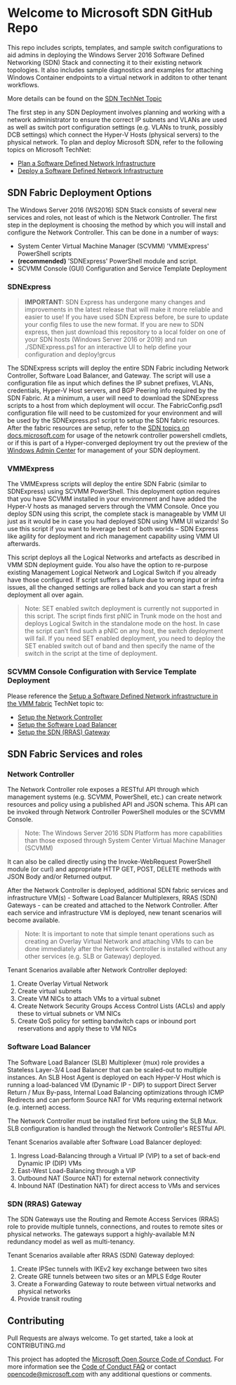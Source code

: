 # Welcome to Microsoft SDN GitHub Repo
This repo includes scripts, templates, and sample switch configurations to aid admins in deploying the Windows Server 2016 Software Defined Networking (SDN) Stack and connecting it to their existing network topologies. It also includes sample diagnostics and examples for attaching Windows Container endpoints to a virtual network in additon to other tenant workflows. 

More details can be found on the [SDN TechNet Topic](https://technet.microsoft.com/en-us/windows-server-docs/networking/sdn/software-defined-networking) 

The first step in any SDN Deployment involves planning and working with a network administrator to ensure the correct IP subnets and VLANs are used as well as switch port configuration settings (e.g. VLANs to trunk, possibly DCB settings) which connect the Hyper-V Hosts (physical servers) to the physical network.   To plan and deploy Microsoft SDN, refer to the following topics on Microsoft TechNet:
* [Plan a Software Defined Network Infrastructure](https://technet.microsoft.com/en-us/windows-server-docs/networking/sdn/plan/plan-software-defined-networking)
* [Deploy a Software Defined Network Infrastructure](https://technet.microsoft.com/en-us/library/mt590901.aspx)

## SDN Fabric Deployment Options  
The Windows Server 2016 (WS2016) SDN Stack consists of several new services and roles, not least of which is the Network Controller. The first step in the deployment is choosing the method by which you will install and configure the Network Controller. This can be done in a number of ways:
 * System Center Virtual Machine Manager (SCVMM) 'VMMExpress' PowerShell scripts 
 * **(recommended)** 'SDNExpress' PowerShell module and script.
 * SCVMM Console (GUI) Configuration and Service Template Deployment

### SDNExpress 

> **IMPORTANT:** SDN Express has undergone many changes and improvements in the latest release that will make it more reliable and easier to use!  If you have used SDN Express before, be sure to update your config files to use the new format.  If you are new to SDN express, then just download this repository to a local folder on one of your SDN hosts (Windows Server 2016 or 2019) and run ./SDNExpress.ps1 for an interactive UI to help define your configuration and deploy!grcus

The SDNExpress scripts will deploy the entire SDN Fabric including Network Controller, Software Load Balancer, and Gateway. The script will use a configuration file as input which defines the IP subnet prefixes, VLANs, credentials, Hyper-V Host servers, and BGP Peering info required by the SDN Fabric.  At a minimum, a user will need to download the SDNExpress scripts to a host from which deployment will occur. The FabricConfig.psd1 configuration file will need to be customized for your environment and will be used by the SDNExpress.ps1 script to setup the SDN fabric resources. After the fabric resources are setup, refer to the [SDN topics on docs.microsoft.com](https://docs.microsoft.com/en-us/windows-server/networking/sdn/software-defined-networking) for usage of the netowrk controller powershell cmdlets, or if this is part of a Hyper-converged deployment try out the preview of the [Windows Admin Center](https://www.microsoft.com/en-us/software-download/windowsinsiderpreviewserver) for management of your SDN deployment. 

### VMMExpress
The VMMExpress scripts will deploy the entire SDN Fabric (similar to SDNExpress) using SCVMM PowerShell. This deployment option requires that you have SCVMM installed in your environment and have added the Hyper-V hosts as managed servers through the VMM Console. Once you deploy SDN using this script, the complete stack is manageable by VMM UI just as it would be in case you had deployed SDN using VMM UI wizards! So use this script if you want to leverage best of both worlds – SDN Express like agility for deployment and rich management capability using VMM UI afterwards. 

This script deploys all the Logical Networks and artefacts as described in VMM SDN deployment guide. You also have the option to re-purpose existing Management Logical Network and Logical Switch if you already have those configured. If script suffers a failure due to wrong input or infra issues, all the changed settings are rolled back and you can start a fresh deployment all over again.

> Note: SET enabled switch deployment is currently not supported in this script. The script finds first pNIC in Trunk mode on the host and deploys Logical Switch in the standalone mode on the host. In case the script can’t find such a pNIC on any host, the switch deployment will fail. If you need SET enabled deployment, you need to deploy the SET enabled switch out of band and then specify the name of the switch in the script at the time of deployment.

### SCVMM Console Configuration with Service Template Deployment 

Please reference the [Setup a Software Defined Network infrastructure in the VMM fabric](https://technet.microsoft.com/en-us/system-center-docs/vmm/scenario/sdn-overview) TechNet topic to:
 * [Setup the Network Controller](https://technet.microsoft.com/en-us/system-center-docs/vmm/scenario/sdn-network-controller)
 * [Setup the Software Load Balancer](https://technet.microsoft.com/en-us/system-center-docs/vmm/scenario/sdn-slb)
 * [Setup the SDN (RRAS) Gateway](https://technet.microsoft.com/en-us/system-center-docs/vmm/scenario/sdn-gateway)

## SDN Fabric Services and roles

### Network Controller 
The Network Controller role exposes a RESTful API through which management systems (e.g. SCVMM, PowerShell, etc.) can create network resources and policy using a published API and JSON schema. This API can be invoked through Network Controller PowerShell modules or the SCVMM Console. 
> Note: The Windows Server 2016 SDN Platform has more capabilities than those exposed through System Center Virtual Machine Manager (SCVMM)

It can also be called directly using the Invoke-WebRequest PowerShell module (or curl) and appropriate HTTP GET, POST, DELETE methods with JSON Body and/or Returned output.   

After the Network Controller is deployed, additional SDN fabric services and infrastructure VM(s) - Software Load Balancer Multiplexers, RRAS (SDN) Gateways - can be created and attached to the Network Controller. After each service and infrastructure VM is deployed, new tenant scenarios will become available.  
> Note: It is important to note that simple tenant operations such as creating an Overlay Virtual Network and attaching VMs to can be done immediately after the Network Controller is installed without any other services (e.g. SLB or Gateway) deployed. 

Tenant Scenarios available after Network Controller deployed:
 1. Create Overlay Virtual Network 
 2. Create virtual subnets
 3. Create VM NICs to attach VMs to a virtual subnet 
 4. Create Network Security Groups Access Control Lists (ACLs) and apply these to virtual subnets or VM NICs
 5. Create QoS policy for setting bandwitch caps or inbound port reservations and apply these to VM NICs

### Software Load Balancer
The Software Load Balancer (SLB) Multiplexer (mux) role provides a Stateless Layer-3/4 Load Balancer that can be scaled-out to multiple instances. An SLB Host Agent is deployed on each Hyper-V Host which is running a load-balanced VM (Dynamic IP - DIP) to support Direct Server Return / Mux By-pass, Internal Load Balancing optimizations through ICMP Redirects and can perform Source NAT for VMs requring external network (e.g. internet) access. 

The Network Controller must be installed first before using the SLB Mux. SLB configuration is handled through the Network Controller's RESTful API. 

Tenant Scenarios available after Software Load Balancer deployed:
 1. Ingress Load-Balancing through a Virtual IP (VIP) to a set of back-end Dynamic IP (DIP) VMs
 2. East-West Load-Balancing through a VIP
 3. Outbound NAT (Source NAT) for external network connectivity
 4. Inbound NAT (Destination NAT) for direct access to VMs and services     

### SDN (RRAS) Gateway
The SDN Gateways use the Routing and Remote Access Services (RRAS) role to provide multiple tunnels, connections, and routes to remote sites or physical networks. The gateways support a highly-available M:N redundancy model as well as multi-tenancy.


Tenant Scenarios available after RRAS (SDN) Gateway deployed:
 1. Create IPSec tunnels with IKEv2 key exchange between two sites
 2. Create GRE tunnels between two sites or an MPLS Edge Router
 3. Create a Forwarding Gateway to route between virtual networks and physical networks
 4. Provide transit routing  

## Contributing

Pull Requests are always welcome. To get started, take a look at CONTRIBUTING.md 


This project has adopted the [Microsoft Open Source Code of Conduct](https://opensource.microsoft.com/codeofconduct/). For more information see the [Code of Conduct FAQ](https://opensource.microsoft.com/codeofconduct/faq/) or contact [opencode@microsoft.com](mailto:opencode@microsoft.com) with any additional questions or comments.
